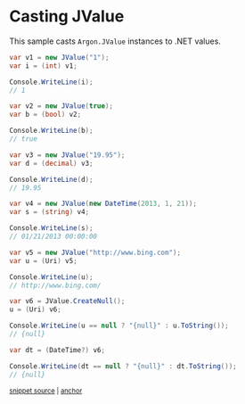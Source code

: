 # Casting JValue

This sample casts `Argon.JValue` instances to .NET values.

<!-- snippet: JValueCast -->
<a id='snippet-jvaluecast'></a>
```cs
var v1 = new JValue("1");
var i = (int) v1;

Console.WriteLine(i);
// 1

var v2 = new JValue(true);
var b = (bool) v2;

Console.WriteLine(b);
// true

var v3 = new JValue("19.95");
var d = (decimal) v3;

Console.WriteLine(d);
// 19.95

var v4 = new JValue(new DateTime(2013, 1, 21));
var s = (string) v4;

Console.WriteLine(s);
// 01/21/2013 00:00:00

var v5 = new JValue("http://www.bing.com");
var u = (Uri) v5;

Console.WriteLine(u);
// http://www.bing.com/

var v6 = JValue.CreateNull();
u = (Uri) v6;

Console.WriteLine(u == null ? "{null}" : u.ToString());
// {null}

var dt = (DateTime?) v6;

Console.WriteLine(dt == null ? "{null}" : dt.ToString());
// {null}
```
<sup><a href='/src/ArgonTests/Documentation/Samples/Linq/JValueCast.cs#L12-L55' title='Snippet source file'>snippet source</a> | <a href='#snippet-jvaluecast' title='Start of snippet'>anchor</a></sup>
<!-- endSnippet -->
